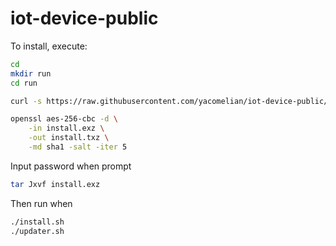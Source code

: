 # iot-device-public

To install, execute:

```bash
cd
mkdir run
cd run

curl -s https://raw.githubusercontent.com/yacomelian/iot-device-public/main/install.exz --output install.exz

openssl aes-256-cbc -d \
    -in install.exz \
    -out install.txz \
    -md sha1 -salt -iter 5
```

Input password when prompt


```bash
tar Jxvf install.exz
```

Then run when

```bash
./install.sh
./updater.sh
```
